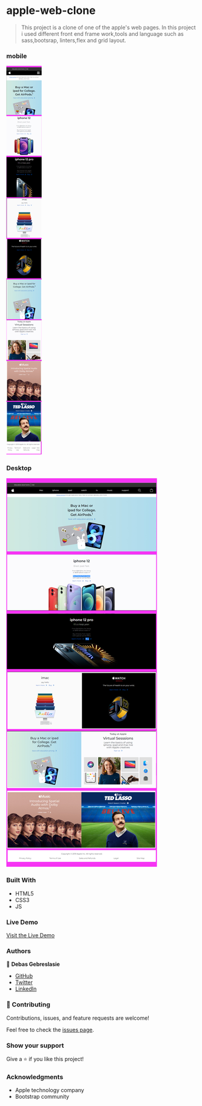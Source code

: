 # apple-web-clone
>This project is a clone of one of the apple's web pages. In this project i used different front end  frame work,tools and language such as sass,bootsrap, linters,flex and grid layout.
### mobile 
![screenshot](./asset/Screen-Shoot/mobile-screen-shoot-mobile.png)
### Desktop
![screenshot](./asset/Screen-Shoot/Desktop-screen-shoot.png)
### Built With

- HTML5
- CSS3
- JS

### Live Demo

[Visit the Live Demo](https://debas-31.github.io/apple-web-clone/)


### Authors

👤 **Debas Gebreslasie**

- [GitHub](https://github.com/Debas-31)
- [Twitter](https://twitter.com/DEBSH76956492)
- [LinkedIn](https://www.linkedin.com/in/debas-gebrengus-5256a2159/)

### 🤝 Contributing

Contributions, issues, and feature requests are welcome!

Feel free to check the [issues page](https://github.com/Debas-31/apple-web-clone/issues).

### Show your support

Give a ⭐️ if you like this project!

### Acknowledgments
- Apple technology company
- Bootstrap community


